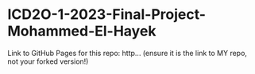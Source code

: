# ICD2O-1-2023-Final-Project-Mohammed-El-Hayek

Link to GitHub Pages for this repo: http...
(ensure it is the link to MY repo, not your forked version!)
